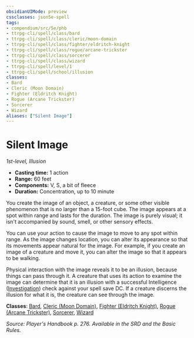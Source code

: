 ```yaml
---
obsidianUIMode: preview
cssclasses: json5e-spell
tags:
- compendium/src/5e/phb
- ttrpg-cli/spell/class/bard
- ttrpg-cli/spell/class/cleric/moon-domain
- ttrpg-cli/spell/class/fighter/eldritch-knight
- ttrpg-cli/spell/class/rogue/arcane-trickster
- ttrpg-cli/spell/class/sorcerer
- ttrpg-cli/spell/class/wizard
- ttrpg-cli/spell/level/1
- ttrpg-cli/spell/school/illusion
classes:
- Bard
- Cleric (Moon Domain)
- Fighter (Eldritch Knight)
- Rogue (Arcane Trickster)
- Sorcerer
- Wizard
aliases: ["Silent Image"]
---
```

# Silent Image
*1st-level, Illusion*  

- **Casting time:** 1 action
- **Range:** 60 feet
- **Components:** V, S, a bit of fleece
- **Duration:** Concentration, up to 10 minute

You create the image of an object, a creature, or some other visible phenomenon that is no larger than a 15-foot cube. The image appears at a spot within range and lasts for the duration. The image is purely visual; it isn't accompanied by sound, smell, or other sensory effects.

You can use your action to cause the image to move to any spot within range. As the image changes location, you can alter its appearance so that its movements appear natural for the image. For example, if you create an image of a creature and move it, you can alter the image so that it appears to be walking.

Physical interaction with the image reveals it to be an illusion, because things can pass through it. A creature that uses its action to examine the image can determine that it is an illusion with a successful Intelligence ([Investigation](/3-Mechanics/CLI/rules/skills.md#Investigation)) check against your spell save DC. If a creature discerns the illusion for what it is, the creature can see through the image.

**Classes**: [Bard](/3-Mechanics/CLI/classes/bard.md), [Cleric (Moon Domain)](/3-Mechanics/CLI/classes/cleric-moon-domain-tdcsr.md), [Fighter (Eldritch Knight)](/3-Mechanics/CLI/classes/fighter-eldritch-knight.md), [Rogue (Arcane Trickster)](/3-Mechanics/CLI/classes/rogue-arcane-trickster.md), [Sorcerer](/3-Mechanics/CLI/classes/sorcerer.md), [Wizard](/3-Mechanics/CLI/classes/wizard.md)

*Source: Player's Handbook p. 276. Available in the SRD and the Basic Rules.*